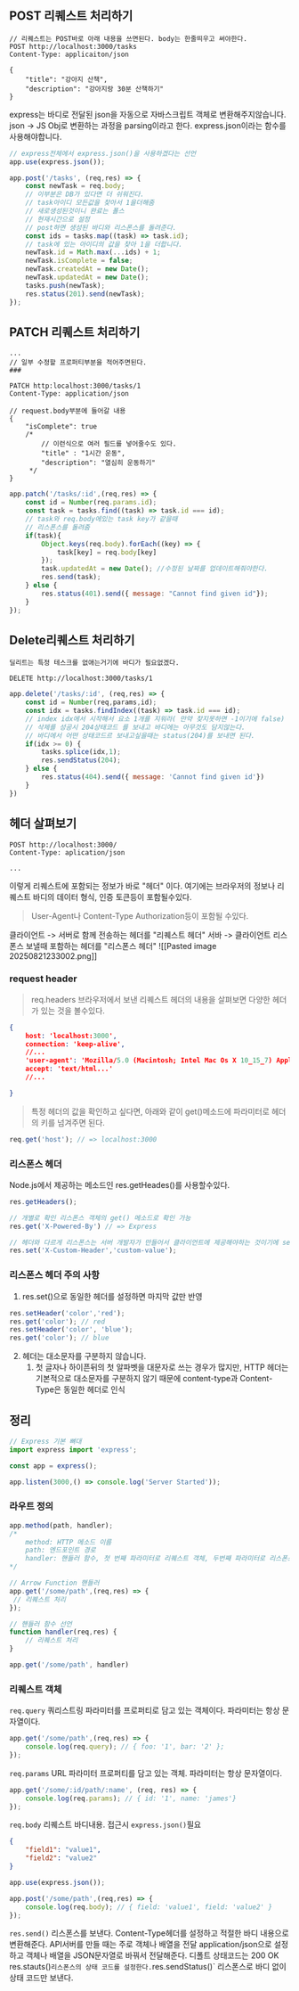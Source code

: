 ## POST 리퀘스트 처리하기
```http
// 리퀘스트는 POST바로 아래 내용을 쓰면된다. body는 한줄띄우고 써야한다.
POST http://localhost:3000/tasks
Content-Type: applicaiton/json

{
	"title": "강아지 산책",
	"description": "강아지랑 30분 산책하기"
}
```
express는 바디로 전달된 json을 자동으로 자바스크립트 객체로 변환해주지않습니다.
json -> JS Obj로 변환하는 과정을 parsing이라고 한다.
express.json이라는 함수를 사용해야합니다.
```js
// express전체에서 express.json()을 사용하겠다는 선언
app.use(express.json());

app.post('/tasks', (req,res) => {
	const newTask = req.body;
	// 이부분은 DB가 있다면 더 쉬워진다.
	// task아이디 모든값을 찾아서 1을더해줌
	// 새로생성된것이니 완료는 폴스
	// 현재시간으로 설정
	// post하면 생성된 바디와 리스폰스를 돌려준다.
	const ids = tasks.map((task) => task.id);
	// task에 있는 아이디의 값을 찾아 1을 더합니다.
	newTask.id = Math.max(...ids) + 1;
	newTask.isComplete = false;
	newTask.createdAt = new Date();
	newTask.updatedAt = new Date();
	tasks.push(newTask);
	res.status(201).send(newTask);
});
```

## PATCH 리퀘스트 처리하기
```http
...
// 일부 수정할 프로퍼티부분을 적어주면된다.
###

PATCH http:localhost:3000/tasks/1
Content-Type: application/json

// request.body부분에 들어갈 내용
{
	"isComplete": true
	/* 
		// 이런식으로 여러 필드를 넣어줄수도 있다.
		"title" : "1시간 운동",
		"description": "열심히 운동하기"
	 */
}
```
```js
app.patch('/tasks/:id',(req,res) => {
	const id = Number(req.params.id);
	const task = tasks.find((task) => task.id === id);
	// task와 req.body에있는 task key가 같을때 
	// 리스폰스를 돌려줌
	if(task){
		Object.keys(req.body).forEach((key) => {
			task[key] = req.body[key]
		});
		task.updatedAt = new Date(); //수정된 날짜를 업데이트해줘야한다.
		res.send(task);
	} else {
		res.status(401).send({ message: "Cannot find given id"});
	}
});
```

## Delete리퀘스트 처리하기
```http
딜리트는 특정 테스크를 없애는거기에 바디가 필요없겠다.

DELETE http://localhost:3000/tasks/1
```
```js
app.delete('/tasks/:id', (req,res) => {
	const id = Number(req,params,id);
	const idx = tasks.findIndex((task) => task.id === id);
	// index idx에서 시작해서 요소 1개를 지워라( 만약 찾지못하면 -1이기에 false)
	// 삭제를 성공시 204상태코드 를 보내고 바디에는 아무것도 담지않는다.
	// 바디에서 어떤 상태코드르 보내고싶을때는 status(204)를 보내면 된다.
	if(idx >= 0) {
		tasks.splice(idx,1);	
		res.sendStatus(204);
	} else {
		res.status(404).send({ message: 'Cannot find given id'})
	}
})
```

## 헤더 살펴보기
```http
POST http://localhost:3000/
Content-Type: aplication/json

...

```
이렇게 리퀘스트에 포함되는 정보가 바로 "헤더" 이다.
여기에는 브라우저의 정보나 리퀘스트 바디의 데이터 형식, 인증 토큰등이 포함될수있다.
> User-Agent나 Content-Type Authorization등이 포함될 수있다.

클라이언트 -> 서버로 함께 전송하는 헤더를 "리퀘스트 헤더"
서바 -> 클라이언트 리스폰스 보낼때 포함하는 헤더를 "리스폰스 헤더"
![[Pasted image 20250821233002.png]]

### **request header**
> req.headers
브라우저에서 보낸 리퀘스트 헤더의 내용을 살펴보면 다양한 헤더가 있는 것을 볼수있다.
```json
{
	host: 'localhost:3000',
	connection: 'keep-alive',
	//...
	'user-agent': 'Mozilla/5.0 (Macintosh; Intel Mac Os X 10_15_7) AppleWebKit/537.36 (KHTML, like Gecko) Chrome/134.0.0.0 Safari/537.36',
	accept: 'text/html...'
	//...

}
```
> 특정 헤더의 값을 확인하고 싶다면, 아래와 같이 get()메소드에 파라미터로 헤더의 키를 넘겨주면 된다.
```js
req.get('host'); // => localhost:3000
```

### **리스폰스 헤더**
Node.js에서 제공하는 메소드인 res.getHeades()를 사용할수있다.
```js
res.getHeaders();
```
```js
// 개별로 확인 리스폰스 객체의 get() 메소드로 확인 가능
res.get('X-Powered-By') // => Express
```
```js
// 헤더와 다르게 리스폰스는 서버 개발자가 만들어서 클라이언트에 제공해야하는 것이기에 set()메소드로 특정 헤더를 설정할수있다.
res.set('X-Custom-Header','custom-value');
```

### **리스폰스 헤더 주의 사항**
1. res.set()으로 동일한 헤더를 설정하면 마지막 값만 반영
```js
res.setHeader('color','red');
res.get('color'); // red
res.setHeader('color', 'blue');
res.get('color'); // blue
```
2. 헤더는 대소문자를 구분하지 않습니다.
	1. 첫 글자나 하이픈뒤의 첫 알파벳을 대문자로 쓰는 경우가 많지만, HTTP 헤더는 기본적으로 대소문자를 구분하지 않기 때문에 content-type과 Content-Type은 동일한 헤더로 인식


## 정리
```js
// Express 기본 뼈대 
import express import 'express';

const app = express();

app.listen(3000,() => console.log('Server Started')); 
```

### **라우트 정의**
```js
app.method(path, handler);
/*
	method: HTTP 메소드 이름
	path: 엔드포인트 경로
	handler: 핸들러 함수, 첫 번째 파라미터로 리퀘스트 객체, 두번째 파라미터로 리스폰스 객체를 받는다
*/
```

```js
// Arrow Function 핸들러
app.get('/some/path',(req,res) => {
 // 리퀘스트 처리
});
```
```js
// 핸들러 함수 선언
function handler(req,res) {
	// 리퀘스트 처리
}

app.get('/some/path', handler)
```

### **리퀘스트 객체**
`req.query`
쿼리스트링 파라미터를 프로퍼티로 담고 있는 객체이다. 파라미터는 항상 문자열이다.
```js
app.get('/some/path',(req,res) => {
	console.log(req.query); // { foo: '1', bar: '2' };
});
```
`req.params`
URL 파라미터 프로퍼티를 담고 있는 객체. 파라미터는 항상 문자열이다.
```js
app.get('/some/:id/path/:name', (req, res) => {
	console.log(req.params); // { id: '1', name: 'james'}
});
```
`req.body`
리퀘스트 바디내용. 접근시 `express.json()`필요
```json
{
	"field1": "value1",
	"field2": "value2"
}
```
```js
app.use(express.json());

app.post('/some/path',(req,res) => {
	console.log(req.body); // { field: 'value1', field: 'value2' }
});
```
`res.send()`
리스폰스를 보낸다. Content-Type헤더를 설정하고 적절한 바디 내용으로 변환해준다.
API서버를 만들 때는 주로 객체나 배열을 전달
application/json으로 설정하고 객체나 배열을 JSON문자열로 바꿔서 전달해준다. 디폴트 상태코드는 200 OK`
`res.stauts()`
리스폰스의 상태 코드를 설정한다.
`res.sendStatus()`
리스폰스로 바디 없이 상태 코드만 보낸다.